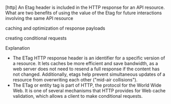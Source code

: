 [http]
An Etag header is included in the HTTP response for an API resource. What are two benefits of using the value of the Etag for future interactions involving the same API resource

caching and optimization of response payloads

creating conditional requests

Explanation

- The ETag HTTP response header is an identifier for a specific version of a resource. It lets caches be more efficient and save bandwidth, as a web server does not need to resend a full response if the content has not changed. Additionally, etags help prevent simultaneous updates of a resource from overwriting each other ("mid-air collisions").
- The ETag or entity tag is part of HTTP, the protocol for the World Wide Web. It is one of several mechanisms that HTTP provides for Web cache validation, which allows a client to make conditional requests.
